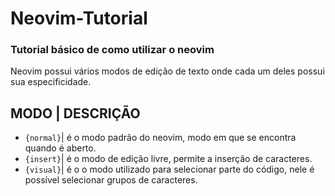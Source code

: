 # Neovim-Tutorial
### Tutorial básico de como utilizar o neovim
Neovim possui vários modos de edição de texto onde cada um deles possui sua especificidade.

MODO | DESCRIÇÃO
-----------------
* `{normal}`| é o modo padrão do neovim, modo em que se encontra quando é aberto.
* `{insert}`| é o modo de edição livre, permite a inserção de caracteres.
* `{visual}`| é o o modo utilizado para selecionar parte do código, nele é possível selecionar grupos de caracteres.
